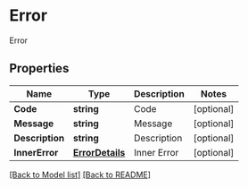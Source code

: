 # Error
Error

## Properties
Name | Type | Description | Notes
------------ | ------------- | ------------- | -------------
**Code** | **string** | Code              | [optional] 
**Message** | **string** | Message              | [optional] 
**Description** | **string** | Description              | [optional] 
**InnerError** | [**ErrorDetails**](ErrorDetails.md) | Inner Error              | [optional] 


[[Back to Model list]](Models.md) [[Back to README]](README.md)


